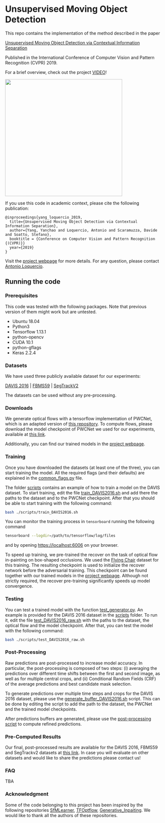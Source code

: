 # Unsupervised Moving Object Detection

This repo contains the implementation of the method described in the paper

[Unsupervised Moving Object Detection via Contextual Information Separation](https://arxiv.org/pdf/1901.03360.pdf)

Published in the International Conference of Computer Vision and Pattern Recognition (CVPR) 2019.

For a brief overview, check out the project [VIDEO](https://youtu.be/01vClielQBw)!

<img src='doc/detect_hawk.gif' width=380>

If you use this code in academic context, please cite the following publication:

```
@inproceedings{yang_loquercio_2019,
  title={Unsupervised Moving Object Detection via Contextual Information Separation},
  author={Yang, Yanchao and Loquercio, Antonio and Scaramuzza, Davide and Soatto, Stefano},
  booktitle = {Conference on Computer Vision and Pattern Recognition {(CVPR)}}
  year={2019}
}
```

Visit the [project webpage](http://rpg.ifi.uzh.ch/unsupervised_detection.html) for more details. For any question, please contact [Antonio Loquercio](https://antonilo.github.io/contact/).

## Running the code

### Prerequisites

This code was tested with the following packages. Note that previous version of them might work but are untested.

* Ubuntu 18.04
* Python3
* Tensorflow 1.13.1
* python-opencv
* CUDA 10.1
* python-gflags
* Keras 2.2.4

### Datasets

We have used three publicly available dataset for our experiments:

[DAVIS 2016](https://davischallenge.org/davis2016/browse.html) | [FBMS59](https://lmb.informatik.uni-freiburg.de/resources/datasets/) | [SegTrackV2](https://web.engr.oregonstate.edu/~lif/SegTrack2/dataset.html)

The datasets can be used without any pre-processing.

### Downloads

We generate optical flows with a tensorflow implementation of PWCNet, which is an adapted version of [this repository](https://github.com/philferriere/tfoptflow).
To compute flows, please download the model checkpoint of PWCNet we used for our experiments, available at [this link](https://drive.google.com/open?id=1gtGx_6MjUQC5lZpl6-Ia718Y_0pvcYou).

Additionally, you can find our trained models in the [project webpage](http://rpg.ifi.uzh.ch/unsupervised_detection.html).

### Training

Once you have downloaded the datasets (at least one of the three), you can start training the model.
All the required flags (and their defaults) are explained in the [common\_flags.py](./common_flags.py) file.

The folder [scripts](./scripts) contains an example of how to train a model on the DAVIS dataset.
To start training, edit the file [train\_DAVIS2016.sh](./scripts/train_DAVIS2016.sh) and add there the paths to the dataset and to the PWCNet checkpoint. After that you should be able to start training with the following command:
```bash
bash ./scripts/train_DAVIS2016.sh
```

You can monitor the training process in `tensorboard` running the following command
```bash
tensorboard --logdir=/path/to/tensorflow/log/files
```
and by opening [https://localhost:6006](https://localhost:6006) on your browser.

To speed up training, we pre-trained the recover on the task of optical flow in-painting on box-shaped occlusions.
We used the [Flying Chair](https://lmb.informatik.uni-freiburg.de/resources/datasets/FlyingChairs.en.html) dataset for this training.
The resulting checkpoint is used to initialize the recover network before the adversarial training.
This checkpoint can be found together with our trained models in the [project webpage](http://rpg.ifi.uzh.ch/unsupervised_detection.html).
Although not strictly required, the recover pre-training significantly speeds up model convergence.

### Testing

You can test a trained model with the function [test\_generator.py](./test_generator.py).
An example is provided for the DAVIS 2016 dataset in the [scripts](./scripts) folder.
To run it, edit the file [test\_DAVIS2016\_raw.sh](./scripts/test_DAVIS2016_raw.sh) with the paths to the dataset, the optical flow and the model checkpoint. After that, you can test the model with the following command:
```bash
bash ./scripts/test_DAVIS2016_raw.sh
```

### Post-Processing

Raw predictions are post-processed to increase model accuracy. In particular, the post-processing is composed of two steps: (i) averaging the predictions over different time shifts between the first and second image, as well as for multiple central crops, and (ii) Conditional Random Fields (CRF) of the average predictions and best candidate mask selection. 

To generate predictions over multiple time steps and crops for the DAVIS 2016 dataset, please use the [generate\_buffer\_DAVIS2016.sh](./scripts/generate_buffer_DAVIS2016.sh) script. This can be done by editing the script to add the path to the dataset, the PWCNet and the trained model checkpoints. 

After predictions buffers are generated, please use the [post-processing script](./post_processing/post_processing.py) to compute refined predictions.

### Pre-Computed Results

Our final, post-processed results are available for the DAVIS 2016, FBMS59 and SegTrackv2 datasets at [this link](http://rpg.ifi.uzh.ch/data/detection_results.zip). In case you will evaluate on other datasets and would like to share the predictions please contact us!

### FAQ

TBA

### Acknowledgment

Some of the code belonging to this project has been inspired by the following repositories [SfMLearner](https://github.com/tinghuiz/SfMLearner), [TFOptflow](https://github.com/philferriere/tfoptflow), [Generative_Inpaiting](https://github.com/JiahuiYu/generative_inpainting). We would like to thank all the authors of these repositories.

